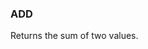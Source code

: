 <!--
This is generated by ESQL's AbstractFunctionTestCase. Do no edit it. See ../README.md for how to regenerate it.
-->

### ADD
Returns the sum of two values.

